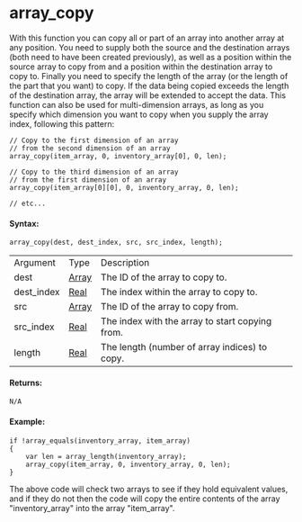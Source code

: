 # array_copy

With this function you can copy all or part of an array into another
array at any position. You need to supply both the source and the
destination arrays (both need to have been created previously), as well
as a position within the source array to copy from and a position within
the destination array to copy to. Finally you need to specify the length
of the array (or the length of the part that you want) to copy. If the
data being copied exceeds the length of the destination array, the array
will be extended to accept the data. This function can also be used for
multi-dimension arrays, as long as you specify which dimension you want
to copy when you supply the array index, following this pattern:

``` gml
// Copy to the first dimension of an array
// from the second dimension of an array
array_copy(item_array, 0, inventory_array[0], 0, len);

// Copy to the third dimension of an array
// from the first dimension of an array
array_copy(item_array[0][0], 0, inventory_array, 0, len);

// etc...
```

#### Syntax:

``` gml
array_copy(dest, dest_index, src, src_index, length);
```

|            |                                                                      |                                                 |
|------------|----------------------------------------------------------------------|-------------------------------------------------|
| Argument   | Type                                                                 | Description                                     |
| dest       |  [Array](../../../../GameMaker_Language/GML_Overview/Arrays)     | The ID of the array to copy to.                 |
| dest_index |  [Real](../../../../GameMaker_Language/GML_Overview/Data_Types)  | The index within the array to copy to.          |
| src        |  [Array](../../../../GameMaker_Language/GML_Overview/Arrays)     | The ID of the array to copy from.               |
| src_index  |  [Real](../../../../GameMaker_Language/GML_Overview/Data_Types)  | The index with the array to start copying from. |
| length     |  [Real](../../../../GameMaker_Language/GML_Overview/Data_Types)  | The length (number of array indices) to copy.   |

#### Returns:

``` gml
N/A
```

#### Example:

``` gml
if !array_equals(inventory_array, item_array)
{
    var len = array_length(inventory_array);
    array_copy(item_array, 0, inventory_array, 0, len);
}
```

The above code will check two arrays to see if they hold equivalent
values, and if they do not then the code will copy the entire contents
of the array "inventory_array" into the array "item_array".
